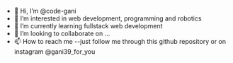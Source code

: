 - 👋 Hi, I’m @code-gani
- 👀 I’m interested in web development, programming and robotics
- 🌱 I’m currently learning fullstack web development
- 💞️ I’m looking to collaborate on ...
- 📫 How to reach me --just follow me through this github repository or on instagram @gani39_for_you

<!---
code-gani/code-gani is a ✨ special ✨ repository because its `README.md` (this file) appears on your GitHub profile.
You can click the Preview link to take a look at your changes.
--->
